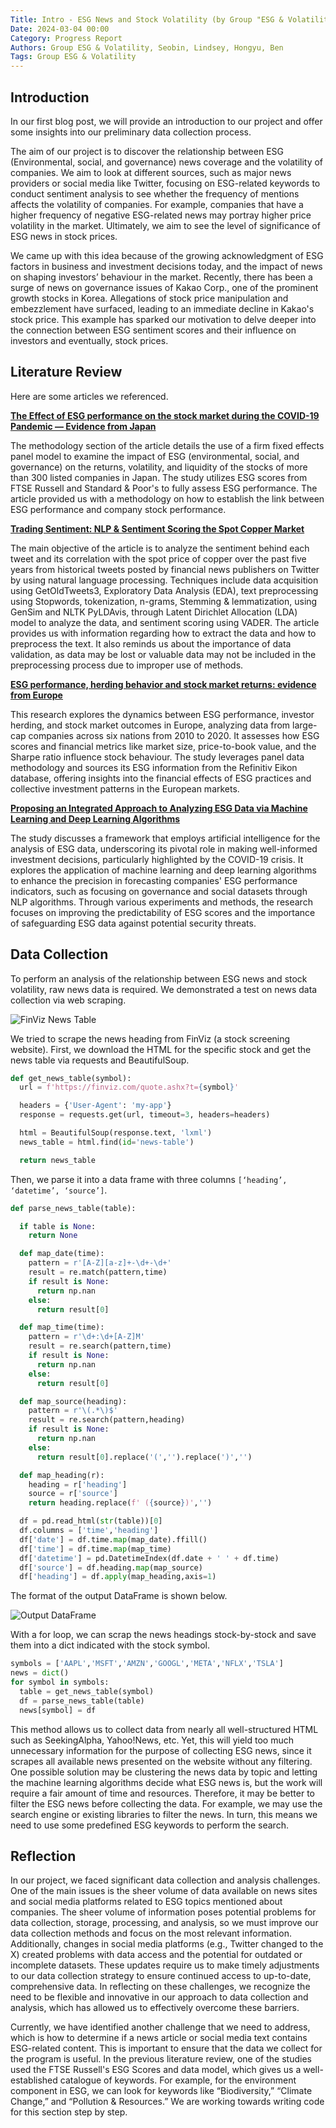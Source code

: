 ```yaml
---
Title: Intro - ESG News and Stock Volatility (by Group "ESG & Volatility")
Date: 2024-03-04 00:00
Category: Progress Report
Authors: Group ESG & Volatility, Seobin, Lindsey, Hongyu, Ben
Tags: Group ESG & Volatility
---
```


## Introduction

In our first blog post, we will provide an introduction to our project and offer some insights into our preliminary data collection process.

The aim of our project is to discover the relationship between ESG (Environmental, social, and governance) news coverage and the volatility of companies. We aim to look at different sources, such as major news providers or social media like Twitter, focusing on ESG-related keywords to conduct sentiment analysis to see whether the frequency of mentions affects the volatility of companies. For example, companies that have a higher frequency of negative ESG-related news may portray higher price volatility in the market. Ultimately, we aim to see the level of significance of ESG news in stock prices.

We came up with this idea because of the growing acknowledgment of ESG factors in business and investment decisions today, and the impact of news on shaping investors’ behaviour in the market. Recently, there has been a surge of news on governance issues of Kakao Corp., one of the prominent growth stocks in Korea. Allegations of stock price manipulation and embezzlement have surfaced, leading to an immediate decline in Kakao's stock price. This example has sparked our motivation to delve deeper into the connection between ESG sentiment scores and their influence on investors and eventually, stock prices.

## Literature Review

Here are some articles we referenced.

**[The Effect of ESG performance on the stock market during the COVID-19 Pandemic — Evidence from Japan](https://www.sciencedirect.com/science/article/abs/pii/S0313592623001601)**

The methodology section of the article details the use of a firm fixed effects panel model to examine the impact of ESG (environmental, social, and governance) on the returns, volatility, and liquidity of the stocks of more than 300 listed companies in Japan. The study utilizes ESG scores from FTSE Russell and Standard & Poor's to fully assess ESG performance. The article provided us with a methodology on how to establish the link between ESG performance and company stock performance.

**[Trading Sentiment: NLP & Sentiment Scoring the Spot Copper Market](https://towardsdatascience.com/spot-vs-sentiment-nlp-sentiment-scoring-in-the-spot-copper-market-492456b031b0)**

The main objective of the article is to analyze the sentiment behind each tweet and its correlation with the spot price of copper over the past five years from historical tweets posted by financial news publishers on Twitter by using natural language processing. Techniques include data acquisition using GetOldTweets3, Exploratory Data Analysis (EDA), text preprocessing using Stopwords, tokenization, n-grams, Stemming & lemmatization, using GenSim and NLTK PyLDAvis, through Latent Dirichlet Allocation (LDA) model to analyze the data, and sentiment scoring using VADER. The article provides us with information regarding how to extract the data and how to preprocess the text. It also reminds us about the importance of data validation, as data may be lost or valuable data may not be included in the preprocessing process due to improper use of methods.

**[ESG performance, herding behavior and stock market returns: evidence from Europe](https://doi.org/10.1007/s12351-023-00745-1)**

This research explores the dynamics between ESG performance, investor herding, and stock market outcomes in Europe, analyzing data from large-cap companies across six nations from 2010 to 2020. It assesses how ESG scores and financial metrics like market size, price-to-book value, and the Sharpe ratio influence stock behaviour. The study leverages panel data methodology and sources its ESG information from the Refinitiv Eikon database, offering insights into the financial effects of ESG practices and collective investment patterns in the European markets.

**[Proposing an Integrated Approach to Analyzing ESG Data via Machine Learning and Deep Learning Algorithms](https://doi.org/10.3390/su14148745)**

The study discusses a framework that employs artificial intelligence for the analysis of ESG data, underscoring its pivotal role in making well-informed investment decisions, particularly highlighted by the COVID-19 crisis. It explores the application of machine learning and deep learning algorithms to enhance the precision in forecasting companies' ESG performance indicators, such as focusing on governance and social datasets through NLP algorithms. Through various experiments and methods, the research focuses on improving the predictability of ESG scores and the importance of safeguarding ESG data against potential security threats. 

## Data Collection

To perform an analysis of the relationship between ESG news and stock volatility, raw news data is required. We demonstrated a test on news data collection via web scraping.

![FinViz News Table]({static}/images/group-esg-and-volatility_01_image-finviz-snap.png)

We tried to scrape the news heading from FinViz (a stock screening website). First, we download the HTML for the specific stock and get the news table via requests and BeautifulSoup.

```python
def get_news_table(symbol):
  url = f'https://finviz.com/quote.ashx?t={symbol}'

  headers = {'User-Agent': 'my-app'}
  response = requests.get(url, timeout=3, headers=headers)

  html = BeautifulSoup(response.text, 'lxml')
  news_table = html.find(id='news-table')

  return news_table
```

Then, we parse it into a data frame with three columns `[‘heading’, ‘datetime’, ‘source’]`.

```python
def parse_news_table(table):

  if table is None:
    return None

  def map_date(time):
    pattern = r'[A-Z][a-z]+-\d+-\d+'
    result = re.match(pattern,time)
    if result is None:
      return np.nan
    else:
      return result[0]

  def map_time(time):
    pattern = r'\d+:\d+[A-Z]M'
    result = re.search(pattern,time)
    if result is None:
      return np.nan
    else:
      return result[0]

  def map_source(heading):
    pattern = r'\(.*\)$'
    result = re.search(pattern,heading)
    if result is None:
      return np.nan
    else:
      return result[0].replace('(','').replace(')','')

  def map_heading(r):
    heading = r['heading']
    source = r['source']
    return heading.replace(f' ({source})','')

  df = pd.read_html(str(table))[0]
  df.columns = ['time','heading']
  df['date'] = df.time.map(map_date).ffill()
  df['time'] = df.time.map(map_time)
  df['datetime'] = pd.DatetimeIndex(df.date + ' ' + df.time)
  df['source'] = df.heading.map(map_source)
  df['heading'] = df.apply(map_heading,axis=1)
```

The format of the output DataFrame is shown below.

![Output DataFrame]({static}/images/group-esg-and-volatility_01_image-df-snap.png)

With a for loop, we can scrap the news headings stock-by-stock and save them into a dict indicated with the stock symbol.

```python
symbols = ['AAPL','MSFT','AMZN','GOOGL','META','NFLX','TSLA']
news = dict()
for symbol in symbols:
  table = get_news_table(symbol)
  df = parse_news_table(table)
  news[symbol] = df
```

This method allows us to collect data from nearly all well-structured HTML such as SeekingAlpha, Yahoo!News, etc. Yet, this will yield too much unnecessary information for the purpose of collecting ESG news, since it scrapes all available news presented on the website without any filtering. One possible solution may be clustering the news data by topic and letting the machine learning algorithms decide what ESG news is, but the work will require a fair amount of time and resources. Therefore, it may be better to filter the ESG news before collecting the data. For example, we may use the search engine or existing libraries to filter the news. In turn, this means we need to use some predefined ESG keywords to perform the search.

## Reflection

In our project, we faced significant data collection and analysis challenges. One of the main issues is the sheer volume of data available on news sites and social media platforms related to ESG topics mentioned about companies. The sheer volume of information poses potential problems for data collection, storage, processing, and analysis, so we must improve our data collection methods and focus on the most relevant information. Additionally, changes in social media platforms (e.g., Twitter changed to the X) created problems with data access and the potential for outdated or incomplete datasets. These updates require us to make timely adjustments to our data collection strategy to ensure continued access to up-to-date, comprehensive data. In reflecting on these challenges, we recognize the need to be flexible and innovative in our approach to data collection and analysis, which has allowed us to effectively overcome these barriers.

Currently, we have identified another challenge that we need to address, which is how to determine if a news article or social media text contains ESG-related content. This is important to ensure that the data we collect for the program is useful. In the previous literature review, one of the studies used the FTSE Russell's ESG Scores and data model, which gives us a well-established catalogue of keywords. For example, for the environment component in ESG, we can look for keywords like “Biodiversity,” “Climate Change,” and “Pollution & Resources.” We are working towards writing code for this section step by step.
